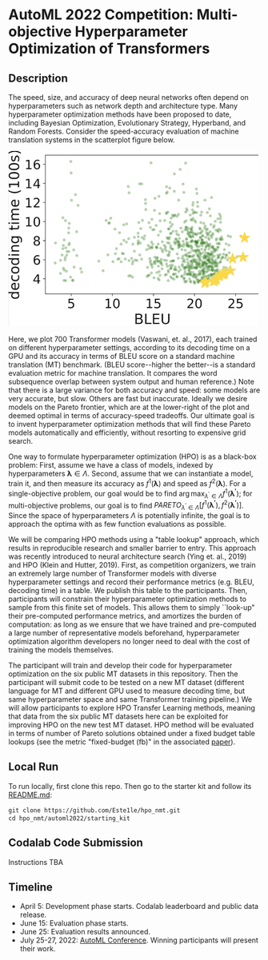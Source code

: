 # AutoML 2022 Competition: Multi-objective Hyperparameter Optimization of Transformers

## Description

The speed, size, and accuracy of deep neural networks often depend on hyperparameters such as network depth and architecture type.
Many hyperparameter optimization methods have been proposed to date, including Bayesian Optimization, Evolutionary Strategy, Hyperband, and Random Forests.
Consider the speed-accuracy evaluation of machine translation systems in the scatterplot figure below.

<p><img src="https://raw.githubusercontent.com/Este1le/hpo_nmt/master/automl2022/bt_scatter.png" alt="scatterplot" width="500" height="auto" /></p>

Here, we plot 700 Transformer models (Vaswani, et. al., 2017), each trained on different hyperparameter settings, according to its decoding time on a GPU and its accuracy in terms of BLEU score on a standard machine translation (MT) benchmark. (BLEU score--higher the better--is a standard evaluation metric for machine translation. It compares the word subsequence overlap between system output and human reference.) 
Note that there is a large variance for both accuracy and speed: some models are very accurate, but slow. Others are fast but inaccurate. Ideally we desire models on the Pareto frontier, which are at the lower-right of the plot and deemed optimal in terms of accuracy-speed tradeoffs.
Our ultimate goal is to invent hyperparameter optimization methods that will find these Pareto models automatically and efficiently, without resorting to expensive grid search.

One way to formulate hyperparameter optimization (HPO) is as a black-box problem: First, assume we have a class of models, indexed by hyperparameters $\bm{\lambda} \in \Lambda$. Second, assume that we can instantiate a model, train it, and then measure its accuracy as $f^1(\bm{\lambda})$ and speed as $f^2(\bm{\lambda})$. For a single-objective problem, our goal would be to find $\arg\max_{\lambda^\prime \in \Lambda} f^1(\bm{\lambda^\prime})$; for multi-objective problems, our goal is to find $PARETO_{\lambda^\prime \in \Lambda} \left[ f^1(\bm{\lambda^\prime}), f^2(\bm{\lambda^\prime})\right]$. Since the space of hyperparameters $\Lambda$ is potentially infinite, the goal is to approach the optima with as few function evaluations as possible. 

We will be comparing HPO methods using a "table lookup" approach, which results in reproducible research and smaller barrier to entry. This approach was recently introduced to neural architecture search (Ying et. al., 2019) and HPO (Klein and Hutter, 2019).
First, as competition organizers, we train an extremely large number of Transformer models with diverse hyperparameter settings and record their performance metrics (e.g. BLEU, decoding time) in a table. We publish this table to the participants. 
Then, participants will constrain their hyperparameter optimization methods to sample from this finite set of models. This allows them to simply ``look-up" their pre-computed performance metrics, and amortizes the burden of computation: as long as we ensure that we have trained and pre-computed a large number of representative models beforehand, hyperparameter optimization algorithm developers no longer need to deal with the cost of training the models themselves.

The participant will train and develop their code for hyperparameter optimization on the six public MT datasets in this repository. Then the participant will submit code to be tested on a new MT dataset (different language for MT and different GPU used to measure decoding time, but same hyperparameter space and same Transformer training pipeline.) We will allow participants to explore HPO Transfer Learning methods, meaning that data from the six public MT datasets here can be exploited for improving HPO on the new test MT dataset. HPO method will be evaluated in terms of number of Pareto solutions obtained under a fixed budget table lookups (see the metric "fixed-budget (fb)" in the associated <a href="https://www.cs.jhu.edu/~kevinduh/papers/zhang20benchmark.pdf">paper</a>). 

## Local Run

To run locally, first clone this repo.
Then go to the starter kit and follow its [README.md](starting_kit/README.md):

```
git clone https://github.com/Este1le/hpo_nmt.git
cd hpo_nmt/automl2022/starting_kit
```

## Codalab Code Submission

Instructions TBA

## Timeline

- April 5: Development phase starts. Codalab leaderboard and public data release.
- June 15: Evaluation phase starts.
- June 25: Evaluation results announced. 
- July 25-27, 2022: <a href="https://automl.cc">AutoML Conference</a>. Winning participants will present their work. 



